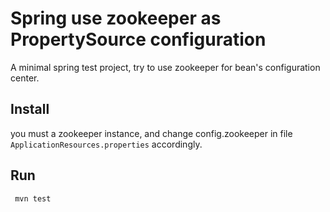 # Spring use zookeeper as PropertySource configuration 

A minimal spring test project, try to use zookeeper for bean's configuration center.

## Install
you must a zookeeper instance, and change config.zookeeper in file `ApplicationResources.properties` accordingly.

## Run

     mvn test
     

